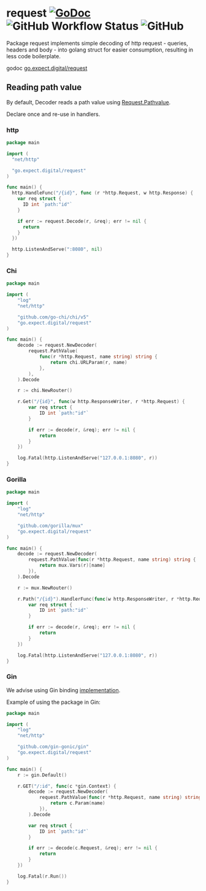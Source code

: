 # request [![GoDoc](https://img.shields.io/badge/pkg.go.dev-doc-blue)](https://pkg.go.dev/go.expect.digital/request) ![GitHub Workflow Status](https://img.shields.io/github/actions/workflow/status/expect-digital/go-request/workflow.yml) ![GitHub](https://img.shields.io/github/license/expect-digital/go-request)

Package request implements simple decoding of http request - queries, headers and body - into golang struct
for easier consumption, resulting in less code boilerplate.

godoc [go.expect.digital/request](https://pkg.go.dev/go.expect.digital/request)

## Reading path value

By default, Decoder reads a path value using [Request.Pathvalue](https://pkg.go.dev/net/http#Request.PathValue).

Declare once and re-use in handlers.

### http

```go
package main

import (
  "net/http"

  "go.expect.digital/request"
)

func main() {
  http.HandleFunc("/{id}", func (r *http.Request, w http.Response) {
    var req struct {
      ID int `path:"id"`
    }

    if err := request.Decode(r, &req); err != nil {
      return
    }
  })

  http.ListenAndServe(":8080", nil)
}
```

### Chi

```go
package main

import (
	"log"
	"net/http"

	"github.com/go-chi/chi/v5"
	"go.expect.digital/request"
)

func main() {
	decode := request.NewDecoder(
		request.PathValue(
			func(r *http.Request, name string) string {
				return chi.URLParam(r, name)
			},
		),
	).Decode

	r := chi.NewRouter()

	r.Get("/{id}", func(w http.ResponseWriter, r *http.Request) {
		var req struct {
			ID int `path:"id"`
		}

		if err := decode(r, &req); err != nil {
			return
		}
	})

	log.Fatal(http.ListenAndServe("127.0.0.1:8080", r))
}
```

### Gorilla

```go
package main

import (
	"log"
	"net/http"

	"github.com/gorilla/mux"
	"go.expect.digital/request"
)

func main() {
	decode := request.NewDecoder(
		request.PathValue(func(r *http.Request, name string) string {
			return mux.Vars(r)[name]
		}),
	).Decode

	r := mux.NewRouter()

	r.Path("/{id}").HandlerFunc(func(w http.ResponseWriter, r *http.Request) {
		var req struct {
			ID int `path:"id"`
		}

		if err := decode(r, &req); err != nil {
			return
		}
	})

	log.Fatal(http.ListenAndServe("127.0.0.1:8080", r))
}
```

### Gin

We advise using Gin binding [implementation](https://gin-gonic.com/docs/examples/bind-uri/).

Example of using the package in Gin:

```go
package main

import (
	"log"
	"net/http"

	"github.com/gin-gonic/gin"
	"go.expect.digital/request"
)

func main() {
	r := gin.Default()

	r.GET("/:id", func(c *gin.Context) {
		decode := request.NewDecoder(
			request.PathValue(func(r *http.Request, name string) string {
				return c.Param(name)
			}),
		).Decode

		var req struct {
			ID int `path:"id"`
		}

		if err := decode(c.Request, &req); err != nil {
			return
		}
	})

	log.Fatal(r.Run())
}
```
